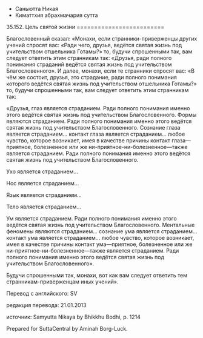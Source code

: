 









* Саньютта Никая
* Киматтхия абрахмачария сутта


35\.152\. Цель святой жизни
\=\=\=\=\=\=\=\=\=\=\=\=\=\=\=\=\=\=\=\=\=\=\=\=\=



Благословенный сказал: «Монахи, если странники\-приверженцы других учений спросят вас: «Ради чего, друзья, ведётся святая жизнь под учительством отшельника Готамы?» то, будучи спрошенными так, вам следует ответить этим странникам так: «Друзья, ради полного понимания страданий ведётся святая жизнь под учительством Благословенного»\. И далее, монахи, если те странники спросят вас: «В чём же состоит, друзья, это страдание, ради полного понимания которого ведётся святая жизнь под учительством отшельника Готамы?» то, будучи спрошенными так, вам следует ответить этим странникам так:


«Друзья, глаз является страданием\. Ради полного понимания именно этого ведётся святая жизнь под учительством Благословенного\. Формы являются страданием\. Ради полного понимания именно этого ведётся святая жизнь под учительством Благословенного\. Сознание глаза является страданием… контакт глаза является страданием… любое чувство, которое возникает, имея в качестве причины контакт глаза—приятное, болезненное или же ни\-приятное\-ни\-болезненное—также является страданием\. Ради полного понимания именно этого ведётся святая жизнь под учительством Благословенного\.


Ухо является страданием…


Нос является страданием…


Язык является страданием…


Тело является страданием…


Ум является страданием\. Ради полного понимания именно этого ведётся святая жизнь под учительством Благословенного\. Ментальные феномены являются страданием… сознание ума является страданием… контакт ума является страданием… любое чувство, которое возникает, имея в качестве причины контакт ума—приятное, болезненное или же ни\-приятное\-ни\-болезненное—также является страданием\. Ради полного понимания именно этого ведётся святая жизнь под учительством Благословенного»\.


Будучи спрошенными так, монахи, вот как вам следует ответить тем странникам\-приверженцам иных учений»\.



Перевод с английского: SV


редакция перевода: 21\.01\.2013


источник: Samyutta Nikaya by Bhikkhu Bodhi, p\. 1214


Prepared for SuttaCentral by Aminah Borg\-Luck\.






